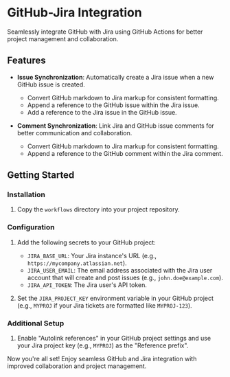 # GitHub-Jira Integration

Seamlessly integrate GitHub with Jira using GitHub Actions for better project management and collaboration.

## Features

- **Issue Synchronization**: Automatically create a Jira issue when a new GitHub issue is created.
    - Convert GitHub markdown to Jira markup for consistent formatting.
    - Append a reference to the GitHub issue within the Jira issue.
    - Add a reference to the Jira issue in the GitHub issue.

- **Comment Synchronization**: Link Jira and GitHub issue comments for better communication and collaboration.
    - Convert GitHub markdown to Jira markup for consistent formatting.
    - Append a reference to the GitHub comment within the Jira comment.

## Getting Started

### Installation

1. Copy the `workflows` directory into your project repository.

### Configuration

1. Add the following secrets to your GitHub project:
    - `JIRA_BASE_URL`: Your Jira instance's URL (e.g., `https://mycompany.atlassian.net`).
    - `JIRA_USER_EMAIL`: The email address associated with the Jira user account that will create and post issues (e.g., `john.doe@example.com`).
    - `JIRA_API_TOKEN`: The Jira user's API token.

2. Set the `JIRA_PROJECT_KEY` environment variable in your GitHub project (e.g., `MYPROJ` if your Jira tickets are formatted like `MYPROJ-123`).

### Additional Setup

1. Enable "Autolink references" in your GitHub project settings and use your Jira project key (e.g., `MYPROJ`) as the "Reference prefix".

Now you're all set! Enjoy seamless GitHub and Jira integration with improved collaboration and project management.
